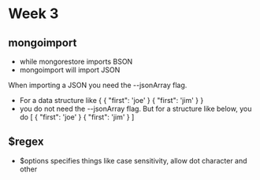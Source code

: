 # Week 3

## mongoimport
- while mongorestore imports BSON
- mongoimport will import JSON

When importing a JSON you need the --jsonArray flag.
- For a data structure like
{
    { "first": 'joe' }
    { "first": 'jim' }
}
- you do not need the --jsonArray flag. But for a structure like below, you do
[
    { "first": 'joe' }
    { "first": 'jim' }
]

## $regex
- $options specifies things like case sensitivity, allow dot character and other
